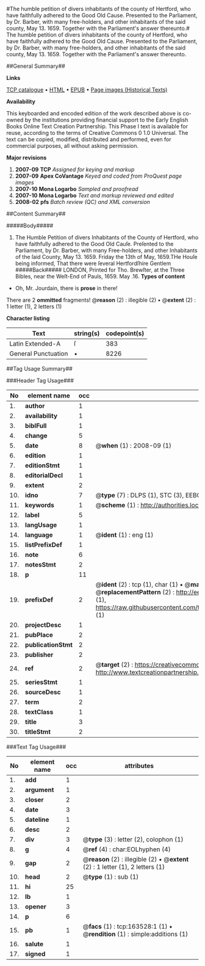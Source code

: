 #The humble petition of divers inhabitants of the county of Hertford, who have faithfully adhered to the Good Old Cause. Presented to the Parliament, by Dr. Barber, with many free-holders, and other inhabitants of the said county, May 13. 1659. Together with the Parliament's answer thereunto.#
The humble petition of divers inhabitants of the county of Hertford, who have faithfully adhered to the Good Old Cause. Presented to the Parliament, by Dr. Barber, with many free-holders, and other inhabitants of the said county, May 13. 1659. Together with the Parliament's answer thereunto.

##General Summary##

**Links**

[TCP catalogue](http://www.ota.ox.ac.uk/tcp/)  • 
[HTML](http://tei.it.ox.ac.uk/tcp/Texts-HTML/free/A86/A86764.html)  • 
[EPUB](http://tei.it.ox.ac.uk/tcp/Texts-EPUB/free/A86/A86764.epub) • 
[Page images (Historical Texts)](https://data.historicaltexts.jisc.ac.uk/view?pubId=eebo-99869905e&pageId=eebo-99869905e-163528-1)

**Availability**

This keyboarded and encoded edition of the
	       work described above is co-owned by the institutions
	       providing financial support to the Early English Books
	       Online Text Creation Partnership. This Phase I text is
	       available for reuse, according to the terms of Creative
	       Commons 0 1.0 Universal. The text can be copied,
	       modified, distributed and performed, even for
	       commercial purposes, all without asking permission.

**Major revisions**

1. __2007-09__ __TCP__ *Assigned for keying and markup*
1. __2007-09__ __Apex CoVantage__ *Keyed and coded from ProQuest page images*
1. __2007-10__ __Mona Logarbo__ *Sampled and proofread*
1. __2007-10__ __Mona Logarbo__ *Text and markup reviewed and edited*
1. __2008-02__ __pfs__ *Batch review (QC) and XML conversion*

##Content Summary##

#####Body#####

1. The Humble Petition of divers Inhabitants of the County of Hertford, who have faithfully adhered to the Good Old Cauſe. Preſented to the Parliament, by Dr. Barber, with many Free-holders, and other Inhabitants of the ſaid County, May 13. 1659.
Friday the 13th of May, 1659.THe Houſe being informed, That there were ſeveral Hertfordſhire Gentlem
#####Back#####
LONDON, Printed for Tho. Brewſter, at the Three Bibles, near the Weſt-End of Pauls, 1659. May .16.
**Types of content**

  * Oh, Mr. Jourdain, there is **prose** in there!

There are 2 **ommitted** fragments! 
 @__reason__ (2) : illegible (2)  •  @__extent__ (2) : 1 letter (1), 2 letters (1)

**Character listing**


|Text|string(s)|codepoint(s)|
|---|---|---|
|Latin Extended-A|ſ|383|
|General Punctuation|•|8226|

##Tag Usage Summary##

###Header Tag Usage###

|No|element name|occ|attributes|
|---|---|---|---|
|1.|__author__|1||
|2.|__availability__|1||
|3.|__biblFull__|1||
|4.|__change__|5||
|5.|__date__|8| @__when__ (1) : 2008-09 (1)|
|6.|__edition__|1||
|7.|__editionStmt__|1||
|8.|__editorialDecl__|1||
|9.|__extent__|2||
|10.|__idno__|7| @__type__ (7) : DLPS (1), STC (3), EEBO-CITATION (1), PROQUEST (1), VID (1)|
|11.|__keywords__|1| @__scheme__ (1) : http://authorities.loc.gov/ (1)|
|12.|__label__|5||
|13.|__langUsage__|1||
|14.|__language__|1| @__ident__ (1) : eng (1)|
|15.|__listPrefixDef__|1||
|16.|__note__|6||
|17.|__notesStmt__|2||
|18.|__p__|11||
|19.|__prefixDef__|2| @__ident__ (2) : tcp (1), char (1)  •  @__matchPattern__ (2) : ([0-9\-]+):([0-9IVX]+) (1), (.+) (1)  •  @__replacementPattern__ (2) : http://eebo.chadwyck.com/downloadtiff?vid=$1&page=$2 (1), https://raw.githubusercontent.com/textcreationpartnership/Texts/master/tcpchars.xml#$1 (1)|
|20.|__projectDesc__|1||
|21.|__pubPlace__|2||
|22.|__publicationStmt__|2||
|23.|__publisher__|2||
|24.|__ref__|2| @__target__ (2) : https://creativecommons.org/publicdomain/zero/1.0/ (1), http://www.textcreationpartnership.org/docs/. (1)|
|25.|__seriesStmt__|1||
|26.|__sourceDesc__|1||
|27.|__term__|2||
|28.|__textClass__|1||
|29.|__title__|3||
|30.|__titleStmt__|2||


###Text Tag Usage###

|No|element name|occ|attributes|
|---|---|---|---|
|1.|__add__|1||
|2.|__argument__|1||
|3.|__closer__|2||
|4.|__date__|3||
|5.|__dateline__|1||
|6.|__desc__|2||
|7.|__div__|3| @__type__ (3) : letter (2), colophon (1)|
|8.|__g__|4| @__ref__ (4) : char:EOLhyphen (4)|
|9.|__gap__|2| @__reason__ (2) : illegible (2)  •  @__extent__ (2) : 1 letter (1), 2 letters (1)|
|10.|__head__|2| @__type__ (1) : sub (1)|
|11.|__hi__|25||
|12.|__lb__|1||
|13.|__opener__|3||
|14.|__p__|6||
|15.|__pb__|1| @__facs__ (1) : tcp:163528:1 (1)  •  @__rendition__ (1) : simple:additions (1)|
|16.|__salute__|1||
|17.|__signed__|1||
